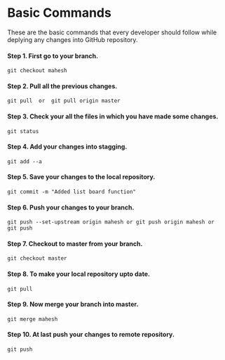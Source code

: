 # Basic Commands
These are the basic commands that every developer should follow while deplying any changes into GitHub repository.

#### Step 1. First go to your branch.
`git checkout mahesh`

#### Step 2. Pull all the previous changes.
`git pull 
or 
git pull origin master`

#### Step 3. Check your all the files in which you have made some changes.
`git status`

#### Step 4. Add your changes into stagging.
`git add --a`

#### Step 5. Save your changes to the local repository.
`git commit -m "Added list board function"`

#### Step 6. Push your changes to your branch.
`git push --set-upstream origin mahesh
or
git push origin mahesh
or 
git push`

#### Step 7. Checkout to master from your branch.
`git checkout master`

#### Step 8. To make your local repository upto date.
`git pull`

#### Step 9. Now merge your branch into master.
`git merge mahesh`

#### Step 10. At last push your changes to remote repository.
`git push`
